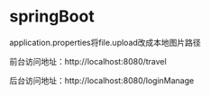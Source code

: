 # springBoot

application.properties将file.upload改成本地图片路径

前台访问地址：http://localhost:8080/travel

后台访问地址：http://localhost:8080/loginManage
